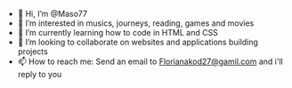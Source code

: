 - 👋 Hi, I’m @Maso77
- 👀 I’m interested in musics, journeys, reading, games and movies
- 🌱 I’m currently learning how to code in HTML and CSS
- 💞️ I’m looking to collaborate on websites and applications building projects
- 📫 How to reach me: Send an email to Florianakod27@gamil.com and i'll reply to you

<!---
Maso77/Maso77 is a ✨ special ✨ repository because its `README.md` (this file) appears on your GitHub profile.
You can click the Preview link to take a look at your changes.
--->
